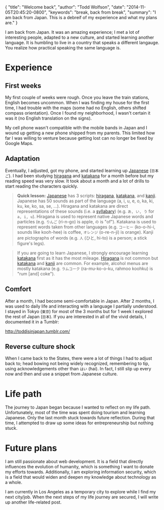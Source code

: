 {
  "title": "Welcome back",
  "author": "Todd Wolfson",
  "date": "2014-11-05T20:45:20-0800",
  "keywords": "break, back from break",
  "summary": "I am back from Japan. This is a debreif of my experience and what my plans are."
}

I am back from Japan. It was an amazing experience; I met a lot of interesting people, adapted to a new culture, and started learning another language. It is humbling to live in a country that speaks a different langauge. You realize how practical speaking the same language is.

# Experience
## First weeks
My first couple of weeks were rough. Once you leave the train stations, English becomes uncommon. When I was finding my house for the first time, I had trouble with the maps (some had no English, others shifted compass orientation). Once I found my neighborhood, I wasn't certain it was it (no English translation on the signs).

My cell phone wasn't compatible with the mobile bands in Japan and I wound up getting a new phone shipped from my parents. This limited how far I was willing to venture because getting lost can no longer be fixed by Google Maps.

## Adaptation
Eventually, I adjusted, got my phone, and started learning up [Japanese][] (`日本ご`). I had been studying [hiragana][] and [katakana][] for a month before but my reading speed was very slow. It took about a month and a lot of drills to start reading the characters quickly.

> **Quick lesson:** [Japanese][] has 3 scripts: [hiragana][], [katakana][], and [kanji][]. Japanese has 50 sounds as part of the language (a, i, u, e, o, ka, ki, ku, ke, ko, sa, se, ...). Hiragana and katakana are direct representations of these sounds (i.e. a [syllabary][]) (e.g. `あ, い, う` for `a, i, u`). Hiragana is used to represent native Japanese words and particles (e.g. `りんご` (ri-n-go) is apple, `の` is "of"). Katakana is used to represent words taken from other languages (e.g. `コーヒー` (ko-o-hi-i, sounds like kooh-hee) is coffee, `オレンジ` (o-re-n-ji) is orange). Kanji are pictographs of words (e.g. `人` (ひと, hi-to) is a person; a stick figure's legs).

> If you are going to learn Japanese, I strongly encourage learning [katakana][] first as it has the most mileage. [Hiragana][] is not common but [katakana][] and [kanji][] are common. For example, alcohol menus are mostly katakana (e.g. `ラムコーク` (ra-mu-ko-o-ku, rahmoo koohku) is "rum [and] coke").

[Japanese]: http://en.wikipedia.org/wiki/Japanese_language
[hiragana]: http://en.wikipedia.org/wiki/Hiragana
[katakana]: http://en.wikipedia.org/wiki/Katakana
[kanji]: http://en.wikipedia.org/wiki/Kanji
[syllabary]: http://en.wikipedia.org/wiki/Syllabary

## Comfort
After a month, I had become semi-comfortable in Japan. After 2 months, I was used to daily life and interacting with a language I partially understood. I stayed in Tokyo (`東京`) for most of the 3 months but for 1 week I explored the rest of Japan (`日本`). If you are interested in all of the vivid details, I documented it in a Tumblr:

http://toddisinjapan.tumblr.com/

## Reverse culture shock
When I came back to the States, there were a lot of things I had to adjust back to; head bowing not being widely recognized, remembering to tip, using acknowledgements other than `はい` (hai). In fact, I still slip up every now and then and use a snippet from Japanese culture.

# Life path
The journey to Japan began because I wanted to reflect on my life path. Unfortunately, most of the time was spent doing tourism and learning Japanese. Only the last month stuck towards future reflection. During that time, I attempted to draw up some ideas for entrepreneurship but nothing stuck.

# Future plans
I am still passionate about web development. It is a field that directly influences the evolution of humanity, which is something I want to donate my efforts towards. Additionally, I am exploring information security, which is a field that would widen and deepen my knowledge about technology as a whole.

I am currently in Los Angeles as a temporary city to explore while I find my next city/job. When the next steps of my life journey are secured, I will write up another life-related post.

